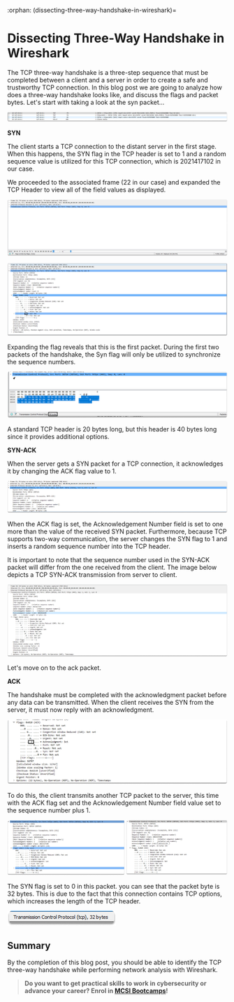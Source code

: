 :orphan:
(dissecting-three-way-handshake-in-wireshark)=

# Dissecting Three-Way Handshake in Wireshark

The TCP three-way handshake is a three-step sequence that must be completed between a client and a server in order to create a safe and trustworthy TCP connection. In this blog post we are going to analyze how does a three-way handshake looks like, and discuss the flags and packet bytes. Let's start with taking a look at the syn packet...

![alt img](images/three-way-handshake-in-wireshark-1.png)

**SYN**

The client starts a TCP connection to the distant server in the first stage. When this happens, the SYN flag in the TCP header is set to 1 and a random sequence value is utilized for this TCP connection, which is 2021417102 in our case.

We proceeded to the associated frame (22 in our case) and expanded the TCP Header to view all of the field values as displayed.

![alt img](images/three-way-handshake-in-wireshark-2.png)

![alt img](images/three-way-handshake-in-wireshark-3.png)

Expanding the flag reveals that this is the first packet. During the first two packets of the handshake, the Syn flag will only be utilized to synchronize the sequence numbers.

![alt img](images/three-way-handshake-in-wireshark-4.png)

A standard TCP header is 20 bytes long, but this header is 40 bytes long since it provides additional options.

**SYN-ACK**

When the server gets a SYN packet for a TCP connection, it acknowledges it by changing the ACK flag value to 1.

![alt img](images/three-way-handshake-in-wireshark-5.png)

When the ACK flag is set, the Acknowledgement Number field is set to one more than the value of the received SYN packet. Furthermore, because TCP supports two-way communication, the server changes the SYN flag to 1 and inserts a random sequence number into the TCP header.

It is important to note that the sequence number used in the SYN-ACK packet will differ from the one received from the client. The image below depicts a TCP SYN-ACK transmission from server to client.

![alt img](images/three-way-handshake-in-wireshark-8.png)

Let's move on to the ack packet.

**ACK**

The handshake must be completed with the acknowledgment packet before any data can be transmitted. When the client receives the SYN from the server, it must now reply with an acknowledgment.

![alt img](images/three-way-handshake-in-wireshark-10.png)

To do this, the client transmits another TCP packet to the server, this time with the ACK flag set and the Acknowledgement Number field value set to the sequence number plus 1.

![alt img](images/Group-2.png)

The SYN flag is set to 0 in this packet.
you can see that the packet byte is 32 bytes. This is due to the fact that this connection contains TCP options, which increases the length of the TCP header.

![alt img](images/three-way-handshake-in-wireshark-9.png)

## Summary

By the completion of this blog post, you should be able to identify the TCP three-way handshake while performing network analysis with Wireshark.

> **Do you want to get practical skills to work in cybersecurity or advance your career? Enrol in [MCSI Bootcamps](https://www.mosse-institute.com/bootcamps.html)!**
